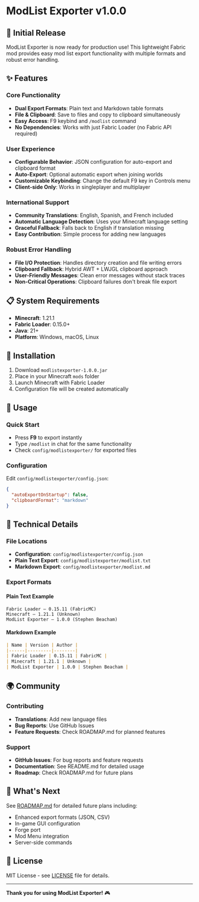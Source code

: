# ModList Exporter v1.0.0

## 🎉 Initial Release

ModList Exporter is now ready for production use! This lightweight Fabric mod provides easy mod list export functionality with multiple formats and robust error handling.

## ✨ Features

### Core Functionality
- **Dual Export Formats**: Plain text and Markdown table formats
- **File & Clipboard**: Save to files and copy to clipboard simultaneously
- **Easy Access**: F9 keybind and `/modlist` command
- **No Dependencies**: Works with just Fabric Loader (no Fabric API required)

### User Experience
- **Configurable Behavior**: JSON configuration for auto-export and clipboard format
- **Auto-Export**: Optional automatic export when joining worlds
- **Customizable Keybinding**: Change the default F9 key in Controls menu
- **Client-side Only**: Works in singleplayer and multiplayer

### International Support
- **Community Translations**: English, Spanish, and French included
- **Automatic Language Detection**: Uses your Minecraft language setting
- **Graceful Fallback**: Falls back to English if translation missing
- **Easy Contribution**: Simple process for adding new languages

### Robust Error Handling
- **File I/O Protection**: Handles directory creation and file writing errors
- **Clipboard Fallback**: Hybrid AWT + LWJGL clipboard approach
- **User-Friendly Messages**: Clean error messages without stack traces
- **Non-Critical Operations**: Clipboard failures don't break file export

## 📋 System Requirements

- **Minecraft**: 1.21.1
- **Fabric Loader**: 0.15.0+
- **Java**: 21+
- **Platform**: Windows, macOS, Linux

## 🚀 Installation

1. Download `modlistexporter-1.0.0.jar`
2. Place in your Minecraft `mods` folder
3. Launch Minecraft with Fabric Loader
4. Configuration file will be created automatically

## 📖 Usage

### Quick Start
- Press **F9** to export instantly
- Type `/modlist` in chat for the same functionality
- Check `config/modlistexporter/` for exported files

### Configuration
Edit `config/modlistexporter/config.json`:
```json
{
  "autoExportOnStartup": false,
  "clipboardFormat": "markdown"
}
```

## 🔧 Technical Details

### File Locations
- **Configuration**: `config/modlistexporter/config.json`
- **Plain Text Export**: `config/modlistexporter/modlist.txt`
- **Markdown Export**: `config/modlistexporter/modlist.md`

### Export Formats

#### Plain Text Example
```
Fabric Loader – 0.15.11 (FabricMC)
Minecraft – 1.21.1 (Unknown)
ModList Exporter – 1.0.0 (Stephen Beacham)
```

#### Markdown Example
```markdown
| Name | Version | Author |
|------|---------|--------|
| Fabric Loader | 0.15.11 | FabricMC |
| Minecraft | 1.21.1 | Unknown |
| ModList Exporter | 1.0.0 | Stephen Beacham |
```

## 🌍 Community

### Contributing
- **Translations**: Add new language files
- **Bug Reports**: Use GitHub Issues
- **Feature Requests**: Check ROADMAP.md for planned features

### Support
- **GitHub Issues**: For bug reports and feature requests
- **Documentation**: See README.md for detailed usage
- **Roadmap**: Check ROADMAP.md for future plans

## 🔮 What's Next

See [ROADMAP.md](ROADMAP.md) for detailed future plans including:
- Enhanced export formats (JSON, CSV)
- In-game GUI configuration
- Forge port
- Mod Menu integration
- Server-side commands

## 📄 License

MIT License - see [LICENSE](LICENSE) file for details.

---

**Thank you for using ModList Exporter!** 🎮
